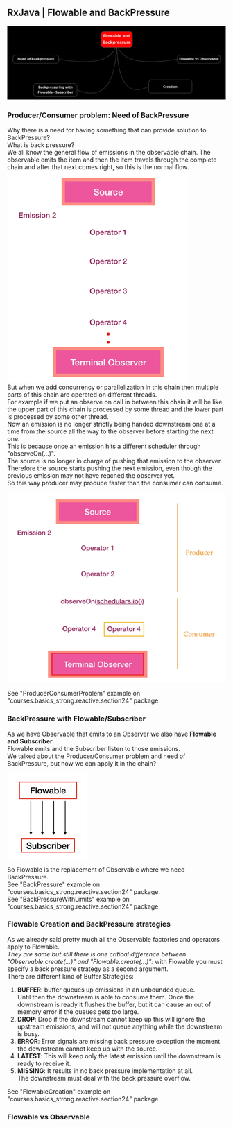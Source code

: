 ## RxJava | Flowable and BackPressure
![image info](./imgs/Schermata_20240918_144948.png "Mind Map")

### Producer/Consumer problem: Need of BackPressure
Why there is a need for having something that can provide solution to BackPressure?  
What is back pressure?  
We all know the general flow of emissions in the observable chain. The observable emits the item and then the item travels through the complete chain and after that next comes right, so this is the normal flow.  
![image info](./imgs/Schermata_20240918_145517.png "Normal chain flow")  
But when we add concurrency or parallelization in this chain then  multiple parts of this chain are operated on different threads.  
For example if we put an observe on call in between this chain it will be like the upper part of this chain is processed by some thread and the lower part is processed by some other thread.  
Now an emission is no longer strictly being handed downstream one at a time from the source all the way to the observer before starting the next one.  
This is because once an emission hits a different scheduler through "observeOn(...)".  
The source is no longer in charge of pushing that emission to the observer.  
Therefore the source starts pushing the next emission, even though the previous emission may not have reached the observer yet.  
So this way producer may produce faster than the consumer can consume.  

![image info](./imgs/Schermata_20240918_150201.png "Multi Thread chain flow")  

See "ProducerConsumerProblem" example on "courses.basics_strong.reactive.section24" package.

### BackPressure with Flowable/Subscriber
As we have Observable that emits to an Observer we also have **Flowable and Subscriber.**  
Flowable emits and the Subscriber listen to those emissions.  
We talked about the Producer/Consumer problem and need of BackPressure, but how we can apply it in the chain?  

![image info](./imgs/Schermata_20240918_154630.png "Flowable/Subscriber simple chain")

So Flowable is the replacement of Observable where we need BackPressure.  
See "BackPressure" example on "courses.basics_strong.reactive.section24" package.  
See "BackPressureWithLimits" example on "courses.basics_strong.reactive.section24" package.

### Flowable Creation and BackPressure strategies
As we already said pretty much all the Observable factories and operators apply to Flowable.  
*They are same but still there is one critical difference between "Observable.create(...)" and "Flowable.create(...)":* with Flowable you must specify a back pressure strategy as a second argument.  
There are different kind of  Buffer Strategies:  
1. **BUFFER**: buffer queues up emissions in an unbounded queue.  
   Until then the downstream is able to consume them. Once the downstream is ready it flushes the buffer, but it can cause an out of memory error if the queues gets too large.
2. **DROP**: Drop if the downstream cannot keep up this will ignore the upstream emissions, and will not queue anything while the downstream is busy.
3. **ERROR**: Error signals are missing back pressure exception the moment the downstream cannot keep up with the source.
4. **LATEST**: This will keep only the latest emission until the downstream is ready to receive it.
5. **MISSING**: It results in no back pressure implementation at all.  
   The downstream must deal with the back pressure overflow.  

See "FlowableCreation" example on "courses.basics_strong.reactive.section24" package.

### Flowable vs Observable